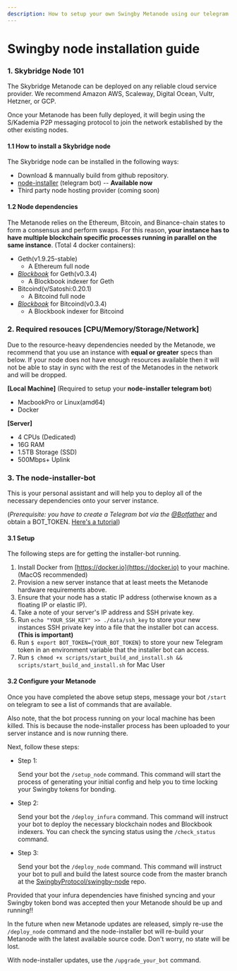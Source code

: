 ```yaml
---
description: How to setup your own Swingby Metanode using our telegram deployment bot
---
```


# Swingby node installation guide

### 1. Skybridge Node 101

The Skybridge Metanode can be deployed on any reliable cloud service provider. We recommend Amazon AWS, Scaleway, Digital Ocean, Vultr, Hetzner, or GCP.

Once your Metanode has been fully deployed, it will begin using the S/Kademia P2P messaging protocol to join the network established by the other existing nodes.

#### 1.1 How to install a Skybridge node

The Skybridge node can be installed in the following ways:

* Download & mannually build from github repository.
* [node-installer](https://github.com/SwingbyProtocol/node-installer) \(telegram bot\) -- **Available now**
* Third party node hosting provider \(coming soon\)

#### 1.2 Node dependencies

The Metanode relies on the Ethereum, Bitcoin, and Binance-chain states to form a consensus and perform swaps. For this reason, **your instance has to have multiple blockchain specific processes running in parallel on the same instance**. \(Total 4 docker containers\):

* Geth\(v1.9.25-stable\) 
  * A Ethereum full node 
* [_Blockbook_](https://github.com/trezor/blockbook) for Geth\(v0.3.4\) 
  * A Blockbook indexer for Geth
* Bitcoind\(v/Satoshi:0.20.1\) 
  * A Bitcoind full node
* [_Blockbook_](https://github.com/trezor/blockbook) for Bitcoind\(v0.3.4\) 
  * A Blockbook indexer for Bitcoind

### 2. Required resouces \[CPU/Memory/Storage/Network\]

Due to the resource-heavy dependencies needed by the Metanode, we recommend that you use an instance with **equal or greater** specs than below. If your node does not have enough resources available then it will not be able to stay in sync with the rest of the Metanodes in the network and will be dropped.

**\[Local Machine\]** \(Required to setup your **node-installer telegram bot**\)

* MacbookPro or Linux\(amd64\) 
* Docker 

**\[Server\]**

* 4 CPUs \(Dedicated\)
* 16G RAM
* 1.5TB Storage \(SSD\)
* 500Mbps+ Uplink

### 3. The node-installer-bot

This is your personal assistant and will help you to deploy all of the necessary dependencies onto your server instance.

\(_Prerequisite: you have to create a Telegram bot via the_ [_@Botfather_](https://t.me/botfather) and obtain a BOT\_TOKEN. [Here's a tutorial](https://www.siteguarding.com/en/how-to-get-telegram-bot-api-token)\)

#### 3.1 Setup

The following steps are for getting the installer-bot running.

1. Install Docker from [https://docker.io](https://docker.io) to your machine. \(MacOS recommended\)
2. Provision a new server instance that at least meets the Metanode hardware requirements above.
3. Ensure that your node has a static IP address \(otherwise known as a floating IP or elastic IP\).
4. Take a note of your server's IP address and SSH private key.
5. Run `echo "YOUR_SSH_KEY" >> ./data/ssh_key` to store your new instances SSH private key into a file that the installer bot can access. **\(This is important\)**
6. Run `$ export BOT_TOKEN={YOUR_BOT_TOKEN}` to store your new Telegram token in an environment variable that the installer bot can access.
7. Run `$ chmod +x scripts/start_build_and_install.sh && scripts/start_build_and_install.sh` for Mac User

#### 3.2 Configure your Metanode

Once you have completed the above setup steps, message your bot `/start` on telegram to see a list of commands that are available.

Also note, that the bot process running on your local machine has been killed. This is because the node-installer process has been uploaded to your server instance and is now running there.

Next, follow these steps:

* Step 1:

    Send your bot the `/setup_node` command. This command will start the process of generating your initial config and help you to time locking your Swingby tokens for bonding.

* Step 2:

    Send your bot the `/deploy_infura` command. This command will instruct your bot to deploy the necessary blockchain nodes and Blockbook indexers. You can check the syncing status using the `/check_status` command.

* Step 3:

    Send your bot the `/deploy_node` command. This command will instruct your bot to pull and build the latest source code from the master branch at the [SwingbyProtocol/swingby-node](https://github.com/SwingbyProtocol/skybridge-node) repo.

Provided that your infura dependencies have finished syncing and your Swingby token bond was accepted then your Metanode should be up and running!!

In the future when new Metanode updates are released, simply re-use the `/deploy_node` command and the node-installer bot will re-build your Metanode with the latest available source code. Don't worry, no state will be lost.

With node-installer updates, use the `/upgrade_your_bot` command.

